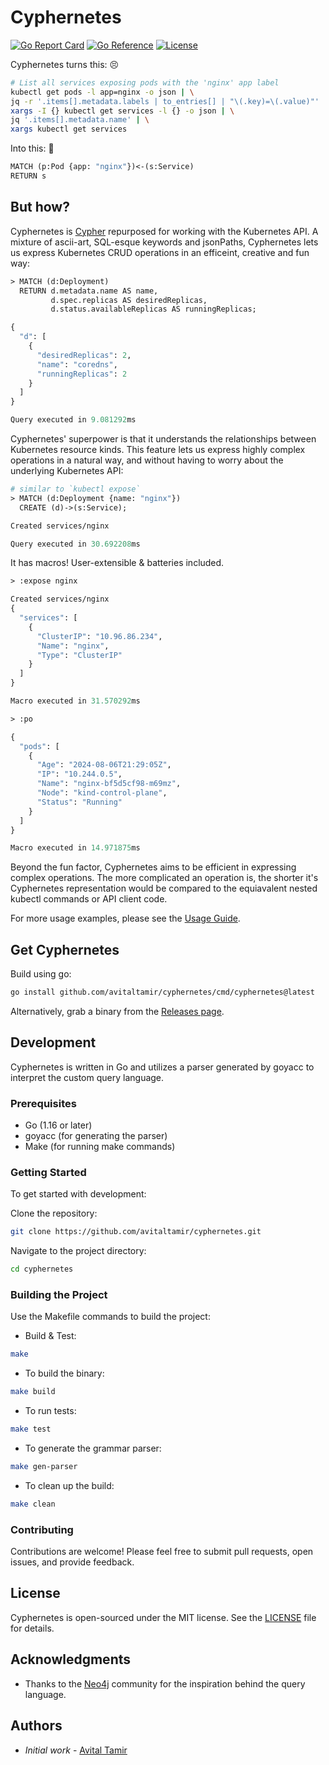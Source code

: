# Cyphernetes

[![Go Report Card](https://goreportcard.com/badge/github.com/avitaltamir/cyphernetes)](https://goreportcard.com/report/github.com/avitaltamir/cyphernetes)
[![Go Reference](https://pkg.go.dev/badge/github.com/avitaltamir/cyphernetes.svg)](https://pkg.go.dev/github.com/avitaltamir/cyphernetes)
[![License](https://img.shields.io/badge/License-MIT-blue.svg)](https://opensource.org/licenses/MIT)

Cyphernetes turns this: 😣
```bash
# List all services exposing pods with the 'nginx' app label
kubectl get pods -l app=nginx -o json | \
jq -r '.items[].metadata.labels | to_entries[] | "\(.key)=\(.value)"' | \
xargs -I {} kubectl get services -l {} -o json | \
jq '.items[].metadata.name' | \
xargs kubectl get services
```

Into this: 🤩 
```graphql
MATCH (p:Pod {app: "nginx"})<-(s:Service)
RETURN s
```

## But how?

Cyphernetes is [Cypher](https://neo4j.com/developer/cypher/) repurposed for working with the Kubernetes API. A mixture of ascii-art, SQL-esque keywords and jsonPaths, Cyphernetes lets us express Kubernetes CRUD operations in an efficeint, creative and fun way:

```graphql
> MATCH (d:Deployment)
  RETURN d.metadata.name AS name, 
         d.spec.replicas AS desiredReplicas, 
         d.status.availableReplicas AS runningReplicas;

{
  "d": [
    {
      "desiredReplicas": 2,
      "name": "coredns",
      "runningReplicas": 2
    }
  ]
}

Query executed in 9.081292ms
```

Cyphernetes' superpower is that it understands the relationships between Kubernetes resource kinds.
This feature lets us express highly complex operations in a natural way, and without having to worry about the underlying Kubernetes API:

```graphql
# similar to `kubectl expose`
> MATCH (d:Deployment {name: "nginx"})
  CREATE (d)->(s:Service);

Created services/nginx

Query executed in 30.692208ms
```

It has macros! User-extensible & batteries included.
```graphql
> :expose nginx

Created services/nginx
{
  "services": [
    {
      "ClusterIP": "10.96.86.234",
      "Name": "nginx",
      "Type": "ClusterIP"
    }
  ]
}

Macro executed in 31.570292ms
```
```graphql
> :po

{
  "pods": [
    {
      "Age": "2024-08-06T21:29:05Z",
      "IP": "10.244.0.5",
      "Name": "nginx-bf5d5cf98-m69mz",
      "Node": "kind-control-plane",
      "Status": "Running"
    }
  ]
}

Macro executed in 14.971875ms
```

Beyond the fun factor, Cyphernetes aims to be efficient in expressing complex operations.
The more complicated an operation is, the shorter it's Cyphernetes representation would be compared to the equiavalent nested kubectl commands or API client code.

For more usage examples, please see the [Usage Guide](https://github.com/AvitalTamir/cyphernetes/blob/main/USAGE.md).

## Get Cyphernetes

Build using go:

```bash
go install github.com/avitaltamir/cyphernetes/cmd/cyphernetes@latest
```

Alternatively, grab a binary from the [Releases page](https://github.com/AvitalTamir/cyphernetes/releases).

## Development

Cyphernetes is written in Go and utilizes a parser generated by goyacc to interpret the custom query language.

### Prerequisites

* Go (1.16 or later)
* goyacc (for generating the parser)
* Make (for running make commands)

### Getting Started

To get started with development:

Clone the repository:

```bash
git clone https://github.com/avitaltamir/cyphernetes.git
```

Navigate to the project directory:

```bash
cd cyphernetes
```

### Building the Project

Use the Makefile commands to build the project:

* Build & Test:

```bash
make
```

* To build the binary:

```bash
make build
```

* To run tests:

```bash
make test
```

* To generate the grammar parser:

```bash
make gen-parser
```

* To clean up the build:

```bash
make clean
```

### Contributing

Contributions are welcome! Please feel free to submit pull requests, open issues, and provide feedback.

## License

Cyphernetes is open-sourced under the MIT license. See the [LICENSE](LICENSE) file for details.

## Acknowledgments

* Thanks to the [Neo4j](https://neo4j.com/) community for the inspiration behind the query language.

## Authors

* _Initial work_ - [Avital Tamir](https://github.com/avitaltamir)
